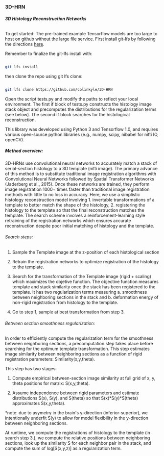 ### 3D-HRN 

##### 3D Histology Reconstruction Networks

###### 
To get started:
The pre-trained example Tensorflow models are too large to host on github without the large file service.  First install git-lfs by following the directions [here](https://git-lfs.github.com/).


Remember to finalize the git-lfs install with:


```bash

git lfs install 
```


then clone the repo using git lfs clone:


```bash

git lfs clone https://github.com/colinkyle/3D-HRN

```



Open the script tests.py and modify the paths to reflect your local environment.  The first if block of tests.py constructs the histology image stack object and precomputes the distributions for the regularization terms (see below).  The second if block searches for the histological reconstruction.



This library was developed using Python 3 and Tensorflow 1.0, and requires various open-source python libraries (e.g., numpy, scipy, nibabel for nifti IO, openCV).




##### Method overview:


3D-HRNs use convolutional neural networks to accurately match a stack of serial-section histology to a 3D template (nifti image).  The primary advance of this method is to substitute traditional image registration algorithms with Convolutional Neural Networks followed by Spatial Transformer Networks (Jaderberg et al., 2015).  Once these networks are trained, they perform image registration 1000+ times faster than traditional image registration methods with little to no loss in accuracy.  Here, we use a simplistic histology reconstruction model involving 1. invertable transformations of a template to better match the shape of the histology, 2. registering the histology to the template so that the final reconstruction matches the template. The search scheme involves a reinforcement-learning style retraining of the registration networks which ensures accurate reconstruction despite poor initial matching of histology and the template.



###### Search steps:


1. Sample the Template image at the z-position of each histological section

2. Retrain the registration networks to optimize registration of the histology to the template.

3. Search for the transformation of the Template image (rigid + scaling) which maximizes the objetive function. The objective function measures template and stack similarity once the stack has been registered to the template.  It has two regularization terms measuring a. smoothness between neighboring sections in the stack and b. deformation energy of non-rigid registration from histology to the template.

4. Go to step 1, sample at best transformation from step 3.



###### Between section smoothness regularization:

In order to efficiently compute the regularization term for the smoothness between neighboring sections, a precomputation step takes place before searching for the optimum template transformation.  This step estimates image similarity between neighboring sections as a function of rigid registration parameters:  Similarity(x,y,theta).  

This step has two stages:

1. Compute empirical between-section image similarity at full grid of x, y, theta positions for matrix: S(x,y,theta).

2. Assume independence between rigid parameters and estimate distributions S(x), S(y), and S(theta) so that S(x)\*S(y)\*S(theta) approximates S(x,y,theta). 

\*note: due to asymetry in the brain's y-direction (inferior-superior), we intentionally underfit S(y) to allow for model flexibility in the y-direction between neighboring sections.



At runtime, we compute the registrations of histology to the template (in search step 3.), we compute the relative positions between neighboring sections, look up the similarity S for each neighbor pair in the stack, and compute the sum of log[S(x,y,z)] as a regularization term.